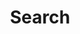 ---
title: "Search"
slug: "search"
layout: "search"
outputs:
    - html
    - json
menu:
    main:
        weight: 40
        params: 
            icon: search
---